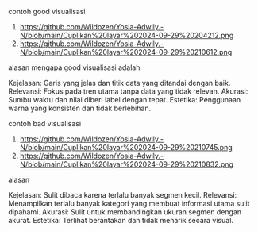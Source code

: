 contoh good visualisasi
1. https://github.com/Wildozen/Yosia-Adwily.-N/blob/main/Cuplikan%20layar%202024-09-29%20204212.png
2. https://github.com/Wildozen/Yosia-Adwily.-N/blob/main/Cuplikan%20layar%202024-09-29%20210612.png
   
alasan mengapa good visualisasi adalah 

Kejelasan: Garis yang jelas dan titik data yang ditandai dengan baik.
Relevansi: Fokus pada tren utama tanpa data yang tidak relevan.
Akurasi: Sumbu waktu dan nilai diberi label dengan tepat.
Estetika: Penggunaan warna yang konsisten dan tidak berlebihan.

contoh bad visualisasi
1. https://github.com/Wildozen/Yosia-Adwily.-N/blob/main/Cuplikan%20layar%202024-09-29%20210745.png
2. https://github.com/Wildozen/Yosia-Adwily.-N/blob/main/Cuplikan%20layar%202024-09-29%20210832.png
   
alasan

Kejelasan: Sulit dibaca karena terlalu banyak segmen kecil.
Relevansi: Menampilkan terlalu banyak kategori yang membuat informasi utama sulit dipahami.
Akurasi: Sulit untuk membandingkan ukuran segmen dengan akurat.
Estetika: Terlihat berantakan dan tidak menarik secara visual.
